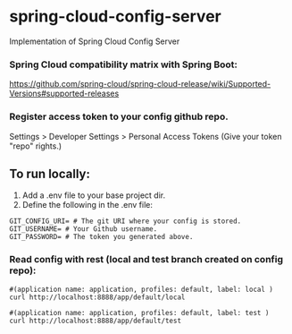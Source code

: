 # spring-cloud-config-server
Implementation of Spring Cloud Config Server


### Spring Cloud compatibility matrix with Spring Boot:
https://github.com/spring-cloud/spring-cloud-release/wiki/Supported-Versions#supported-releases


### Register access token to your config github repo.
Settings > Developer Settings > Personal Access Tokens
(Give your token "repo" rights.)


## To run locally:
1. Add a .env file to your base project dir.
2. Define the following in the .env file:
```properties
GIT_CONFIG_URI= # The git URI where your config is stored.
GIT_USERNAME= # Your Github username.
GIT_PASSWORD= # The token you generated above.
```

### Read config with rest (local and test branch created on config repo):


```shell
#(application name: application, profiles: default, label: local )
curl http://localhost:8888/app/default/local
```
```shell
#(application name: application, profiles: default, label: test )
curl http://localhost:8888/app/default/test
```
